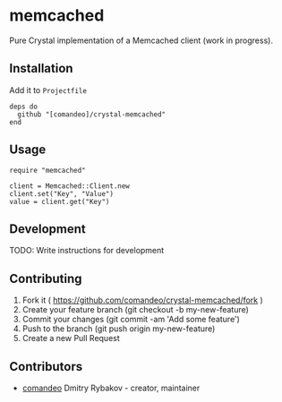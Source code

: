# memcached

Pure Crystal implementation of a Memcached client (work in progress).

## Installation

Add it to `Projectfile`

```crystal
deps do
  github "[comandeo]/crystal-memcached"
end
```

## Usage

```crystal
require "memcached"

client = Memcached::Client.new
client.set("Key", "Value")
value = client.get("Key")

```

## Development

TODO: Write instructions for development

## Contributing

1. Fork it ( https://github.com/comandeo/crystal-memcached/fork )
2. Create your feature branch (git checkout -b my-new-feature)
3. Commit your changes (git commit -am 'Add some feature')
4. Push to the branch (git push origin my-new-feature)
5. Create a new Pull Request

## Contributors

- [comandeo](https://github.com/[comandeo]) Dmitry Rybakov - creator, maintainer

